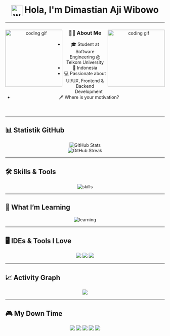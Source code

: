 <h1 align="center">
  <img src="https://media3.giphy.com/media/v1.Y2lkPTc5MGI3NjExbmRxcnptZ3R6cmFyMzV2cWZ0anN0d3ZhdWluOWkzdjhxcGNvZnR4OSZlcD12MV9pbnRlcm5hbF9naWZfYnlfaWQmY3Q9cw/pZSaJSS4aDQ9bHEyBr/giphy.gif" width="35" style="vertical-align: middle;" alt="wave gif">
  Hola, I'm Dimastian Aji Wibowo
</h1>

---

<div align="center">

<img src="https://media.tenor.com/-ERXxQzQK_YAAAAj/sonic-sprite-sonic1.gif" width="180" align="left" alt="coding gif">
<img src="https://media.tenor.com/8jUlCiKI8RMAAAAi/sonic-personaggio-per-il-videogame.gif" width="180" align="right" alt="coding gif">

### 👩‍💻 About Me

- 🎓 Student at Software Engineering @ Telkom University 
- 📍 Indonesia  
- 💻 Passionate about UI/UX, Frontend & Backend Development  
- 🗡️ Where is your motivation?

</div>

<br clear="both">

---

## 📊 Statistik GitHub

<div align="center">

![GitHub Stats](https://github-readme-stats.vercel.app/api?username=dimastianaji&show_icons=true&theme=react-dark&count_private=true)  
![GitHub Streak](https://github-readme-streak-stats.herokuapp.com/?user=dimastianaji&theme=dark&fire=FF4500)

</div>

---

## 🛠️ Skills & Tools

<div align="center">

<img src="https://skillicons.dev/icons?i=csharp,cpp,java,html,css,python,figma,vscode" alt="skills" />

</div>

---

## 📌 What I’m Learning

<div align="center">

<img src="https://skillicons.dev/icons?i=js,react,swift,dart" alt="learning" />

</div>

---

## 🖥️ IDEs & Tools I Love

<div align="center">

<img src="https://img.shields.io/badge/Visual_Studio_Code-0078D4?style=for-the-badge&logo=visual%20studio%20code&logoColor=white" />
<img src="https://img.shields.io/badge/Figma-F24E1E?style=for-the-badge&logo=figma&logoColor=white" />
<img src="https://img.shields.io/badge/Git-F05032?style=for-the-badge&logo=git&logoColor=white" />

</div>

---

## 📈 Activity Graph

<div align="center">

<img src="https://github-readme-activity-graph.vercel.app/graph?username=dimastianaji&bg_color=0d1117&color=5bc0be&line=5bc0be&point=ffffff&area=true&hide_border=false" />

</div>

---

## 🎮 My Down Time

<div align="center">

<img src="https://img.shields.io/badge/Apple_Music-FA243C?style=for-the-badge&logo=apple-music&logoColor=white" />
<img src="https://img.shields.io/badge/PlayStation-0070D3?style=for-the-badge&logo=playstation&logoColor=white" />
<img src="https://img.shields.io/badge/Netflix-ED1C24?style=for-the-badge&logo=netflix&logoColor=white" />
<img src="https://img.shields.io/badge/Spotify-1ED760?style=for-the-badge&logo=spotify&logoColor=white" />
<img src="https://img.shields.io/badge/Steam-000000?style=for-the-badge&logo=Steam&logoColor=white" />

</div>







